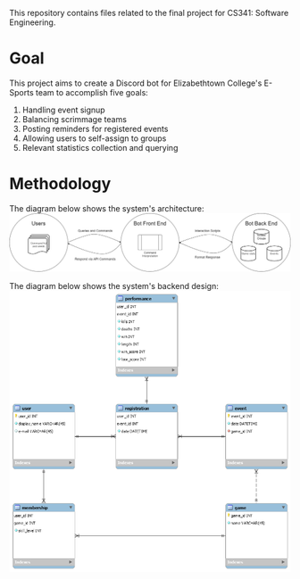 This repository contains files related to the final project for CS341: Software Engineering.

# Goal  
This project aims to create a Discord bot for Elizabethtown College's E-Sports team to accomplish five goals:  
1. Handling event signup  
2. Balancing scrimmage teams  
3. Posting reminders for registered events  
4. Allowing users to self-assign to groups  
5. Relevant statistics collection and querying  

# Methodology  
The diagram below shows the system's architecture:  
![architecture](https://github.com/jonwiseman/LFJ/raw/master/Docs/Images/LFJ%20Overview.png)

The diagram below shows the system's backend design:
![backend](https://github.com/jonwiseman/LFJ/raw/master/Docs/Images/Database.png)
